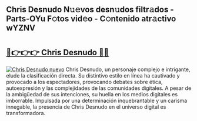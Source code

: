 ## Chris Desnudo N𝚞𝚎vos desn𝚞dos filtr𝚊dos - Parts-OYu F𝚘tos vid𝚎o - C𝚘ntenido atr𝚊ctivo wYZNV

# <h2><a href="http://mb3463e.tromn.icu/?c=Chris+Desnudo">🔗👉👉👉 Chris Desnudo 🔗🔗</a></h2>

[![Chris Desnudo nuevo](https://i.imgur.com/pEAQMta.gif)](http://mb3463e.tromn.icu/?c=Chris+Desnudo)
Chris Desnudo, un personaje complejo e intrigante, elude la clasificación directa. Su distintivo estilo en línea ha cautivado y provocado a los espectadores, provocando debates sobre ética, autoexpresión y las complejidades de las comunidades digitales. A pesar de la ambigüedad de sus intenciones, su huella en los medios digitales es imborrable. Impulsada por una determinación inquebrantable y un carisma innegable, la presencia de Chris Desnudo en el universo digital es transformadora.
